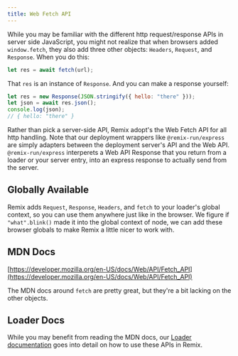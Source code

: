 ```yaml
---
title: Web Fetch API
---
```


While you may be familiar with the different http request/response APIs in server side JavaScript, you might not realize that when browsers added `window.fetch`, they also add three other objects: `Headers`, `Request`, and `Response`. When you do this:

```js
let res = await fetch(url);
```

That `res` is an instance of `Response`. And you can make a response yourself:

```js
let res = new Response(JSON.stringify({ hello: "there" }));
let json = await res.json();
console.log(json);
// { hello: "there" }
```

Rather than pick a server-side API, Remix adopt's the Web Fetch API for all http handling. Note that our deployment wrappers like `@remix-run/express` are simply adapters between the deployment server's API and the Web API. `@remix-run/express` interperets a Web API Response that you return from a loader or your server entry, into an express response to actually send from the server.

## Globally Available

Remix adds `Request`, `Response`, `Headers`, and `fetch` to your loader's global context, so you can use them anywhere just like in the browser. We figure if `"what".blink()` made it into the global context of node, we can add these browser globals to make Remix a little nicer to work with.

## MDN Docs

[https://developer.mozilla.org/en-US/docs/Web/API/Fetch_API](https://developer.mozilla.org/en-US/docs/Web/API/Fetch_API)

The MDN docs around `fetch` are pretty great, but they're a bit lacking on the other objects.

## Loader Docs

While you may benefit from reading the MDN docs, our [Loader documentation](./loader.md) goes into detail on how to use these APIs in Remix.
